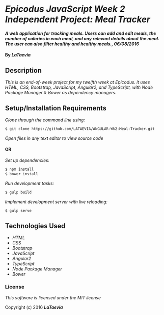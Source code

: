 # _Epicodus JavaScript Week 2 Independent Project: Meal Tracker_

#### _A web application for tracking meals. Users can add and edit meals, the number of calories in each meal, and any relevant details about the meal. The user can also filter healthy and healthy meals., 06/08/2016_

#### By _**LaTaevia**_

## Description

_This is an end-of-week project for my twelfth week at Epicodus. It uses HTML, CSS, Bootstrap, JavaScript, Angular2, and TypeScript, with Node Package Manager & Bower as dependency managers._

## Setup/Installation Requirements


_Clone through the command line using:_
```sh
$ git clone https://github.com/LATAEVIA/ANGULAR-Wk2-Meal-Tracker.git
```

_Open files in any text editor to view source code_
#### OR
_Set up dependencies:_
```sh
$ npm install
$ bower install
```

_Run development tasks:_
```sh
$ gulp build
```

_Implement development server with live reloading:_
```sh
$ gulp serve
```

## Technologies Used

* _HTML_
* _CSS_
* _Bootstrap_
* _JavaScript_
* _Angular2_
* _TypeScript_
* _Node Package Manager_
* _Bower_

### License

*This software is licensed under the MIT license*

Copyright (c) 2016 **_LaTaevia_**
